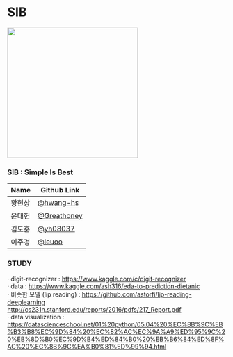 # SIB

<image src="images/sib_logo.png" width="300">

### SIB : Simple Is Best

| Name  | Github Link |
|-------|--------|
| 황현상 | [@hwang-hs](https://github.com/hwang-hs) |
| 윤대헌 | [@Greathoney](https://github.com/Greathoney) |
| 김도훈 | [@yh08037](https://github.com/yh08037) |
| 이주경 | [@leuoo](https://github.com/leuoo) |


### STUDY

&middot; digit-recognizer :  https://www.kaggle.com/c/digit-recognizer<br>
&middot; data :  https://www.kaggle.com/ash316/eda-to-prediction-dietanic<br>
&middot; 비슷한 모델 (lip reading) :  https://github.com/astorfi/lip-reading-deeplearning<br>
       http://cs231n.stanford.edu/reports/2016/pdfs/217_Report.pdf<br>
&middot; data visualization : https://datascienceschool.net/01%20python/05.04%20%EC%8B%9C%EB%B3%B8%EC%9D%84%20%EC%82%AC%EC%9A%A9%ED%95%9C%20%EB%8D%B0%EC%9D%B4%ED%84%B0%20%EB%B6%84%ED%8F%AC%20%EC%8B%9C%EA%B0%81%ED%99%94.html<br>

